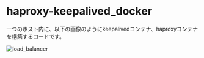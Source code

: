 # haproxy-keepalived_docker

一つのホスト内に、以下の画像のようにkeepalivedコンテナ、haproxyコンテナを構築するコードです。

![load_balancer](https://user-images.githubusercontent.com/83711779/196959184-f4febd78-c2b4-4e5f-ab1d-2c359a48be4d.png)

